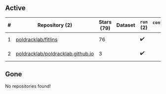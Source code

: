 ## Active
| # | Repository (2) | Stars (79) | Dataset | `run` (2) | `containers-run` | Last Modified |
| --- | --- | --- | --- | --- | --- | --- |
| 1 | [poldracklab/fitlins](https://github.com/poldracklab/fitlins) | 76 |  | :heavy_check_mark: |  | 2025-09-22 17:36:21+00:00 |
| 2 | [poldracklab/poldracklab.github.io](https://github.com/poldracklab/poldracklab.github.io) | 3 |  | :heavy_check_mark: |  | 2025-07-24 15:33:25+00:00 |

## Gone
No repositories found!
